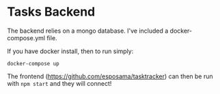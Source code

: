 # Tasks Backend
The backend relies on a mongo database. I've included a docker-compose.yml file.

If you have docker install, then to run simply:
```
docker-compose up
```

The frontend (https://github.com/esposama/tasktracker) can then be run with `npm start` and they will connect!
